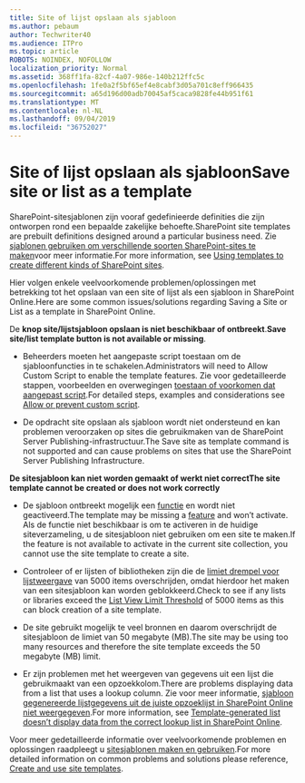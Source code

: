 ```yaml
---
title: Site of lijst opslaan als sjabloon
ms.author: pebaum
author: Techwriter40
ms.audience: ITPro
ms.topic: article
ROBOTS: NOINDEX, NOFOLLOW
localization_priority: Normal
ms.assetid: 368ff1fa-82cf-4a07-986e-140b212ffc5c
ms.openlocfilehash: 1fe0a2f5bf65ef4e8cabf3d05a701c8eff966435
ms.sourcegitcommit: a65d196d00adb70045af5caca9828fe44b951f61
ms.translationtype: MT
ms.contentlocale: nl-NL
ms.lasthandoff: 09/04/2019
ms.locfileid: "36752027"
---
```

# <a name="save-site-or-list-as-a-template"></a><span data-ttu-id="873c3-102">Site of lijst opslaan als sjabloon</span><span class="sxs-lookup"><span data-stu-id="873c3-102">Save site or list as a template</span></span>

<span data-ttu-id="873c3-103">SharePoint-sitesjablonen zijn vooraf gedefinieerde definities die zijn ontworpen rond een bepaalde zakelijke behoefte.</span><span class="sxs-lookup"><span data-stu-id="873c3-103">SharePoint site templates are prebuilt definitions designed around a particular business need.</span></span> <span data-ttu-id="873c3-104">Zie [sjablonen gebruiken om verschillende soorten SharePoint-sites te maken](https://support.office.com/article/using-templates-to-create-different-kinds-of-sharepoint-sites-449eccec-ff99-4cf3-b62e-dcfee37e8da4)voor meer informatie.</span><span class="sxs-lookup"><span data-stu-id="873c3-104">For more information, see [Using templates to create different kinds of SharePoint sites](https://support.office.com/article/using-templates-to-create-different-kinds-of-sharepoint-sites-449eccec-ff99-4cf3-b62e-dcfee37e8da4).</span></span>

<span data-ttu-id="873c3-105">Hier volgen enkele veelvoorkomende problemen/oplossingen met betrekking tot het opslaan van een site of lijst als een sjabloon in SharePoint Online.</span><span class="sxs-lookup"><span data-stu-id="873c3-105">Here are some common issues/solutions regarding Saving a Site or List as a template in SharePoint Online.</span></span>

<span data-ttu-id="873c3-106">De **knop site/lijstsjabloon opslaan is niet beschikbaar of ontbreekt**.</span><span class="sxs-lookup"><span data-stu-id="873c3-106">**Save site/list template button is not available or missing**.</span></span> 

- <span data-ttu-id="873c3-107">Beheerders moeten het aangepaste script toestaan om de sjabloonfuncties in te schakelen.</span><span class="sxs-lookup"><span data-stu-id="873c3-107">Administrators will need to Allow Custom Script to enable the template features.</span></span> <span data-ttu-id="873c3-108">Zie voor gedetailleerde stappen, voorbeelden en overwegingen [toestaan of voorkomen dat aangepast script](https://docs.microsoft.com/sharepoint/allow-or-prevent-custom-script).</span><span class="sxs-lookup"><span data-stu-id="873c3-108">For detailed steps, examples and considerations see [Allow or prevent custom script](https://docs.microsoft.com/sharepoint/allow-or-prevent-custom-script).</span></span>


- <span data-ttu-id="873c3-109">De opdracht site opslaan als sjabloon wordt niet ondersteund en kan problemen veroorzaken op sites die gebruikmaken van de SharePoint Server Publishing-infrastructuur.</span><span class="sxs-lookup"><span data-stu-id="873c3-109">The Save site as template command is not supported and can cause problems on sites that use the SharePoint Server Publishing Infrastructure.</span></span>


<span data-ttu-id="873c3-110">**De sitesjabloon kan niet worden gemaakt of werkt niet correct**</span><span class="sxs-lookup"><span data-stu-id="873c3-110">**The site template cannot be created or does not work correctly**</span></span>

- <span data-ttu-id="873c3-111">De sjabloon ontbreekt mogelijk een [functie](https://social.technet.microsoft.com/wiki/contents/articles/14423.sharepoint-2013-existing-features-guid.aspx) en wordt niet geactiveerd.</span><span class="sxs-lookup"><span data-stu-id="873c3-111">The template may be missing a [feature](https://social.technet.microsoft.com/wiki/contents/articles/14423.sharepoint-2013-existing-features-guid.aspx) and won’t activate.</span></span> <span data-ttu-id="873c3-112">Als de functie niet beschikbaar is om te activeren in de huidige siteverzameling, u de sitesjabloon niet gebruiken om een site te maken.</span><span class="sxs-lookup"><span data-stu-id="873c3-112">If the feature is not available to activate in the current site collection, you cannot use the site template to create a site.</span></span>


- <span data-ttu-id="873c3-113">Controleer of er lijsten of bibliotheken zijn die de [limiet drempel voor lijstweergave](https://support.office.com/article/Manage-large-lists-and-libraries-in-SharePoint-B8588DAE-9387-48C2-9248-C24122F07C59) van 5000 items overschrijden, omdat hierdoor het maken van een sitesjabloon kan worden geblokkeerd.</span><span class="sxs-lookup"><span data-stu-id="873c3-113">Check to see if any lists or libraries exceed the [List View Limit Threshold](https://support.office.com/article/Manage-large-lists-and-libraries-in-SharePoint-B8588DAE-9387-48C2-9248-C24122F07C59) of 5000 items as this can block creation of a site template.</span></span>


- <span data-ttu-id="873c3-114">De site gebruikt mogelijk te veel bronnen en daarom overschrijdt de sitesjabloon de limiet van 50 megabyte (MB).</span><span class="sxs-lookup"><span data-stu-id="873c3-114">The site may be using too many resources and therefore the site template exceeds the 50 megabyte (MB) limit.</span></span>


- <span data-ttu-id="873c3-115">Er zijn problemen met het weergeven van gegevens uit een lijst die gebruikmaakt van een opzoekkolom.</span><span class="sxs-lookup"><span data-stu-id="873c3-115">There are problems displaying data from a list that uses a lookup column.</span></span> <span data-ttu-id="873c3-116">Zie voor meer informatie, [sjabloon gegenereerde lijstgegevens uit de juiste opzoeklijst in SharePoint Online niet weergegeven](https://docs.microsoft.com/sharepoint/support/lists-and-libraries/template-generated-list-incorrect-data).</span><span class="sxs-lookup"><span data-stu-id="873c3-116">For more information, see [Template-generated list doesn’t display data from the correct lookup list in SharePoint Online](https://docs.microsoft.com/sharepoint/support/lists-and-libraries/template-generated-list-incorrect-data).</span></span>


<span data-ttu-id="873c3-117">Voor meer gedetailleerde informatie over veelvoorkomende problemen en oplossingen raadpleegt u [sitesjablonen maken en gebruiken](https://support.office.com/article/Create-and-use-site-templates-60371B0F-00E0-4C49-A844-34759EBDD989).</span><span class="sxs-lookup"><span data-stu-id="873c3-117">For more detailed information on common problems and solutions please reference, [Create and use site templates](https://support.office.com/article/Create-and-use-site-templates-60371B0F-00E0-4C49-A844-34759EBDD989).</span></span>

